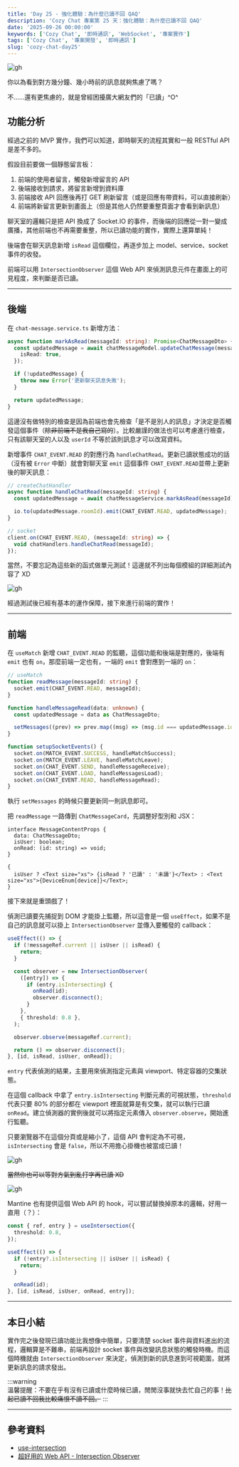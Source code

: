 ```yaml
---
title: 'Day 25 - 強化體驗：為什麼已讀不回 QAQ'
description: 'Cozy Chat 專案第 25 天：強化體驗：為什麼已讀不回 QAQ'
date: '2025-09-26 00:00:00'
keywords: ['Cozy Chat', '即時通訊', 'WebSocket', '專案實作']
tags: ['Cozy Chat', '專案開發', '即時通訊']
slug: 'cozy-chat-day25'
---
```


![gh](https://raw.githubusercontent.com/penspulse326/penspulse326.github.io/images/17588745020001wmw1t.png)

你以為看到對方幾分鐘、幾小時前的訊息就夠焦慮了嗎？

不......還有更焦慮的，就是曾經困擾廣大網友們的「已讀」^O^

## 功能分析

經過之前的 MVP 實作，我們可以知道，即時聊天的流程其實和一般 RESTful API 是差不多的。

假設目前要做一個靜態留言板：

1. 前端的使用者留言，觸發新增留言的 API
2. 後端接收到請求，將留言新增到資料庫
3. 前端接收 API 回應後再打 GET 刷新留言（或是回應有帶資料，可以直接刷新）
4. 前端將新留言更新到畫面上（但是其他人仍然要重整頁面才會看到新訊息）

聊天室的邏輯只是把 API 換成了 Socket.IO 的事件，而後端的回應從一對一變成廣播，其他前端也不再需要重整，所以已讀功能的實作，實際上還算單純！

後端會在聊天訊息新增 `isRead` 這個欄位，再逐步加上 model、service、socket 事件的收發。

前端可以用 `IntersectionObserver` 這個 Web API 來偵測訊息元件在畫面上的可見程度，來判斷是否已讀。

---

## 後端

在 `chat-message.service.ts` 新增方法：

```ts
async function markAsRead(messageId: string): Promise<ChatMessageDto> {
  const updatedMessage = await chatMessageModel.updateChatMessage(messageId, {
    isRead: true,
  });

  if (!updatedMessage) {
    throw new Error('更新聊天訊息失敗');
  }

  return updatedMessage;
}
```

這邊沒有做特別的檢查是因為前端也會先檢查「是不是別人的訊息」才決定是否觸發這個事件（~~除非前端不是我自己寫的~~）。比較嚴謹的做法也可以考慮進行檢查，只有該聊天室的人以及 `userId` 不等於該則訊息才可以改寫資料。

新增事件 `CHAT_EVENT.READ` 的對應行為 `handleChatRead`。更新已讀狀態成功的話（沒有被 `Error` 中斷）就會對聊天室 `emit` 這個事件 `CHAT_EVENT.READ`並帶上更新後的聊天訊息：

```ts
// createChatHandler
async function handleChatRead(messageId: string) {
  const updatedMessage = await chatMessageService.markAsRead(messageId);

  io.to(updatedMessage.roomId).emit(CHAT_EVENT.READ, updatedMessage);
}

// socket
client.on(CHAT_EVENT.READ, (messageId: string) => {
  void chatHandlers.handleChatRead(messageId);
});
```

當然，不要忘記為這些新的函式做單元測試！這邊就不列出每個模組的詳細測試內容了 XD

![gh](https://raw.githubusercontent.com/penspulse326/penspulse326.github.io/images/1758857875000gnntvr.png)

經過測試後已經有基本的運作保障，接下來進行前端的實作！

---

## 前端

在 `useMatch` 新增 `CHAT_EVENT.READ` 的監聽，這個功能和後端是對應的，後端有 `emit` 也有 `on`，那麼前端一定也有，一端的 `emit` 會對應到一端的 `on`：

```ts
// useMatch
function readMessage(messageId: string) {
  socket.emit(CHAT_EVENT.READ, messageId);
}

function handleMessageRead(data: unknown) {
  const updatedMessage = data as ChatMessageDto;

  setMessages((prev) => prev.map((msg) => (msg.id === updatedMessage.id ? updatedMessage : msg)));
}

function setupSocketEvents() {
  socket.on(MATCH_EVENT.SUCCESS, handleMatchSuccess);
  socket.on(MATCH_EVENT.LEAVE, handleMatchLeave);
  socket.on(CHAT_EVENT.SEND, handleMessageReceive);
  socket.on(CHAT_EVENT.LOAD, handleMessagesLoad);
  socket.on(CHAT_EVENT.READ, handleMessageRead);
}
```

執行 `setMessages` 的時候只要更新同一則訊息即可。

把 `readMessage` 一路傳到 `ChatMessageCard`，先調整好型別和 JSX：

```tsx
interface MessageContentProps {
  data: ChatMessageDto;
  isUser: boolean;
  onRead: (id: string) => void;
}

{
  isUser ? <Text size="xs"> {isRead ? '已讀' : '未讀'}</Text> : <Text size="xs">{DeviceEnum[device]}</Text>;
}
```

接下來就是重頭戲了！

偵測已讀要先捕捉到 DOM 才能掛上監聽，所以這會是一個 `useEffect`，如果不是自己的訊息就可以掛上 `IntersectionObserver` 並傳入要觸發的 callback：

```ts
useEffect(() => {
  if (!messageRef.current || isUser || isRead) {
    return;
  }

  const observer = new IntersectionObserver(
    ([entry]) => {
      if (entry.isIntersecting) {
        onRead(id);
        observer.disconnect();
      }
    },
    { threshold: 0.8 },
  );

  observer.observe(messageRef.current);

  return () => observer.disconnect();
}, [id, isRead, isUser, onRead]);
```

`entry` 代表偵測的結果，主要用來偵測指定元素與 viewport、特定容器的交集狀態。

在這個 callback 中拿了 `entry.isIntersecting` 判斷元素的可視狀態，`threshold` 代表只要 80% 的部分都在 viewport 裡面就算是有交集，就可以執行已讀 `onRead`。建立偵測器的實例後就可以將指定元素傳入 `observer.observe`，開始進行監聽。

只要瀏覽器不在這個分頁或是縮小了，這個 API 會判定為不可視，`isIntersecting` 會是 `false`，所以不用擔心掛機也被當成已讀！

![gh](https://raw.githubusercontent.com/penspulse326/penspulse326.github.io/images/1758865510000fmwkp2.png)

~~當然你也可以等對方氣到亂打字再已讀 XD~~

![gh](https://raw.githubusercontent.com/penspulse326/penspulse326.github.io/images/17588658170003ww6cq.png)

Mantine 也有提供這個 Web API 的 hook，可以嘗試替換掉原本的邏輯，好用一直用（？）：

```ts
const { ref, entry } = useIntersection({
  threshold: 0.8,
});

useEffect(() => {
  if (!entry?.isIntersecting || isUser || isRead) {
    return;
  }

  onRead(id);
}, [id, isRead, isUser, onRead, entry]);
```

---

## 本日小結

實作完之後發現已讀功能比我想像中簡單，只要清楚 socket 事件與資料進出的流程，邏輯算是不難串，前端再設計 socket 事件與改變訊息狀態的觸發時機。而這個時機就由 `IntersectionObserver` 來決定，偵測到新的訊息進到可視範圍，就將更新訊息的請求發出。

:::warning  
溫馨提醒：不要在乎有沒有已讀或什麼時候已讀，閒閒沒事就快去忙自己的事！~~比起已讀不回我比較痛恨不讀不回。~~
:::

---

## 參考資料

- [use-intersection](https://mantine.dev/hooks/use-intersection/)
- [超好用的 Web API - Intersection Observer](https://jim1105.coderbridge.io/2022/07/30/intersection-observer/)
